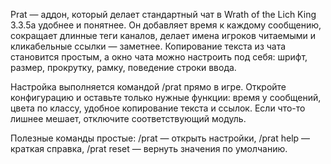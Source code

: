 Prat — аддон, который делает стандартный чат в Wrath of the Lich King 3.3.5a удобнее и понятнее. Он добавляет время к каждому сообщению, сокращает длинные теги каналов, делает имена игроков читаемыми и кликабельные ссылки — заметнее. Копирование текста из чата становится простым, а окно чата можно настроить под себя: шрифт, размер, прокрутку, рамку, поведение строки ввода.

Настройка выполняется командой /prat прямо в игре. Откройте конфигурацию и оставьте только нужные функции: время у сообщений, цвета по классу, удобное копирование текста и ссылок. Если что-то лишнее мешает, отключите соответствующий модуль.

Полезные команды простые: /prat — открыть настройки, /prat help — краткая справка, /prat reset — вернуть значения по умолчанию.
